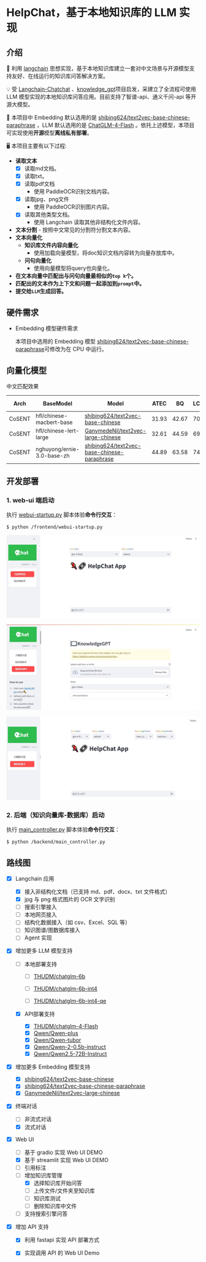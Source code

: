 # HelpChat，基于本地知识库的 LLM 实现
## 介绍

🤖️ 利用 [langchain](https://github.com/hwchase17/langchain) 思想实现，基于本地知识库建立一套对中文场景与开源模型支持友好、在线运行的知识库问答解决方案。

💡 受 [Langchain-Chatchat](https://github.com/chatchat-space/Langchain-Chatchat) 、[knowledge_gpt](https://github.com/mmz-001/knowledge_gpt)项目启发，采建立了全流程可使用 LLM 模型实现的本地知识库问答应用。目前支持了智谱-api、通义千问-api 等开源大模型。

🚩 本项目中 Embedding 默认选用的是 [shibing624/text2vec-base-chinese-paraphrase](https://hf-mirror.com/shibing624/text2vec-base-chinese-paraphrase) ，LLM 默认选用的是 [ChatGLM-4-Flash](https://open.bigmodel.cn/console/trialcenter?modelCode=glm-4-flash) 。依托上述模型，本项目可实现使用**开源**模型**离线私有部署**。

🖥️ 本项目主要有以下过程:
- **读取文本** 
    - [X] 读取md文档。
    - [X] 读取txt。
    - [X] 读取pdf文档
        - 使用 PaddleOCR识别文档内容。
    - [X] 读取jpg、png文件
        - 使用 PaddleOCR识别图片内容。
    - [X] 读取其他类型文档。
        - 使用 Langchain 读取其他非结构化文件内容。
- **文本分割**
      - 按照中文常见的分割符分割文本内容。
- **文本向量化**
    - **知识库文件内容向量化**
        - 使用加载向量模型，将doc知识文档内容转为向量存放库中。
    - **问句向量化**
        - 使用向量模型将query也向量化。
- **在文本向量中匹配出与问句向量最相似的`top k`个。**
- **匹配出的文本作为上下文和问题一起添加到`prompt`中。**
- **提交给`LLM`生成回答。**

## 硬件需求

- Embedding 模型硬件需求
  
  本项目中选用的 Embedding 模型 [shibing624/text2vec-base-chinese-paraphrase](https://hf-mirror.com/shibing624/text2vec-base-chinese-paraphrase)可修改为在 CPU 中运行。

## 向量化模型

中文匹配效果

| Arch   | BaseModel                  | Model                                                        | ATEC  | BQ    | LCQMC | PAWSX | STS-B | SOHU-dd | SOHU-dc | Avg   | QPS  |
| ------ | -------------------------- | ------------------------------------------------------------ | ----- | ----- | ----- | ----- | ----- | ------- | ------- | ----- | ---- |
| CoSENT | hfl/chinese-macbert-base   | [shibing624/text2vec-base-chinese](https://hf-mirror.com/shibing624/text2vec-base-chinese) | 31.93 | 42.67 | 70.16 | 17.21 | 79.30 | 70.27   | 50.42   | 51.61 | 3008 |
| CoSENT | hfl/chinese-lert-large     | [GanymedeNil/text2vec-large-chinese](https://hf-mirror.com/GanymedeNil/text2vec-large-chinese) | 32.61 | 44.59 | 69.30 | 14.51 | 79.44 | 73.01   | 59.04   | 53.12 | 2092 |
| CoSENT | nghuyong/ernie-3.0-base-zh | [shibing624/text2vec-base-chinese-paraphrase](https://hf-mirror.com/shibing624/text2vec-base-chinese-paraphrase) | 44.89 | 63.58 | 74.24 | 40.90 | 78.93 | 76.70   | 63.30   | 63.08 | 3066 |


## 开发部署
### 1. web-ui 端启动
执行 [webui-startup.py](frontend/webui-startup.py) 脚本体验**命令行交互**：
```shell
$ python /frontend/webui-startup.py
```

![对话界面](./libs/pic1.JPG)

![知识库gpt界面](./libs/pic3.JPG)

![知识库对话界面](./libs/pic2.JPG)

### 2. 后端（知识向量库-数据库）启动

执行 [main_controller.py](backend/main_controller.py) 脚本体验**命令行交互**：

```bash
$ python /backend/main_controller.py
```



## 路线图

- [x] Langchain 应用
    - [x] 接入非结构化文档（已支持 md、pdf、docx、txt 文件格式）
    - [x] jpg 与 png 格式图片的 OCR 文字识别
    - [ ] 搜索引擎接入
    - [ ] 本地网页接入
    - [ ] 结构化数据接入（如 csv、Excel、SQL 等）
    - [ ] 知识图谱/图数据库接入
    - [ ] Agent 实现
    
- [x] 增加更多 LLM 模型支持
  
    - [ ] 本地部署支持
    
        - [ ] [THUDM/chatglm-6b](https://huggingface.co/THUDM/chatglm-6b)
    
        - [ ] [THUDM/chatglm-6b-int4](https://huggingface.co/THUDM/chatglm-6b-int4)
        - [ ] [THUDM/chatglm-6b-int4-qe](https://huggingface.co/THUDM/chatglm-6b-int4-qe)
    
    - [x] API部署支持
    
        - [x] [THUDM/chatglm-4-Flash](https://open.bigmodel.cn/console/trialcenter?modelCode=glm-4-flash)
        - [x] [Qwen/Qwen-plus](https://bailian.console.aliyun.com/?productCode=p_efm#/model-market/detail/qwen-plus)
        - [x] [Qwen/Qwen-tubor](https://bailian.console.aliyun.com/?productCode=p_efm#/model-market/detail/qwen-turbo)
        - [x] [Qwen/Qwen-2-0.5b-instruct](https://bailian.console.aliyun.com/?productCode=p_efm#/model-market/detail/qwen2-0.5b-instruct)
        - [x] [Qwen/Qwen2.5-72B-Instruct](https://www.modelscope.cn/models/Qwen/Qwen2.5-72B-Instruct)
    
- [x] 增加更多 Embedding 模型支持
    - [x] [shibing624/text2vec-base-chinese](https://huggingface.co/shibing624/text2vec-base-chinese)
    - [x] [shibing624/text2vec-base-chinese-paraphrase](https://hf-mirror.com/shibing624/text2vec-base-chinese-paraphrase)
    - [x] [GanymedeNil/text2vec-large-chinese](https://huggingface.co/GanymedeNil/text2vec-large-chinese)
    
- [x] 终端对话
    - [ ] 非流式对话
    - [x] 流式对话
    
- [x] Web UI
    - [ ] 基于 gradio 实现 Web UI DEMO
    - [x] 基于 streamlit 实现 Web UI DEMO
    - [ ] 引用标注
    - [ ] 增加知识库管理
        - [x] 选择知识库开始问答
        - [ ] 上传文件/文件夹至知识库
        - [ ] 知识库测试
        - [ ] 删除知识库中文件
    - [ ] 支持搜索引擎问答
    
- [x] 增加 API 支持
    - [x] 利用 fastapi 实现 API 部署方式
    - [x] 实现调用 API 的 Web UI Demo

